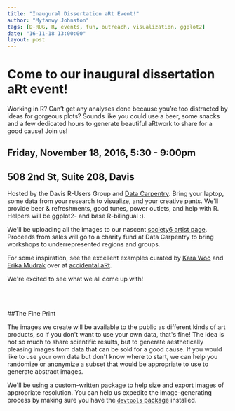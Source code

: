 ```yaml
---
title: "Inaugural Dissertation aRt Event!"
author: "Myfanwy Johnston"
tags: [D-RUG, R, events, fun, outreach, visualization, ggplot2]
date: "16-11-18 13:00:00"
layout: post
---
```


# Come to our inaugural dissertation aRt event!  

Working in R?  Can’t get any analyses done because you’re too distracted by ideas for gorgeous plots?  Sounds like you could use a beer, some snacks and a few dedicated hours to generate beautiful aRtwork to share for a good cause!  Join us!

## Friday, November 18, 2016, 5:30 - 9:00pm
## 508 2nd St, Suite 208, Davis

Hosted by the Davis R-Users Group and [Data Carpentry](www.datacarpentry.org).  Bring your laptop, some data from your research to visualize, and your creative pants.  We'll provide beer & refreshments, good tunes, power outlets, and help with R.  Helpers will be ggplot2- and base R-bilingual :).

We'll be uploading all the images to our nascent [society6 artist page](www.society6.com/davisrusersgroup).  Proceeds from sales will go to a charity fund at Data Carpentry to bring workshops to underrepresented regions and groups.

For some inspiration, see the excellent examples curated by [Kara Woo](www.twitter.com/kara_woo) and [Erika Mudrak](www.twitter.com/ErikaMudrak) over at [accidental aRt](accidental-art.tumbler.com).

We're excited to see what we all come up with!

<br>
<br>

##The Fine Print

The images we create will be available to the public as different kinds of art products, so if you don't want to use your own data, that's fine!  The idea is not so much to share scientific results, but to generate aesthetically pleasing images from data that can be sold for a good cause. If you would like to use your own data but don't know where to start, we can help you randomize or anonymize a subset that would be appropriate to use to generate abstract images.

We'll be using a custom-written package to help size and export images of appropriate resolution.  You can help us expedite the image-generating process by making sure you have the [`devtools` package](https://cran.r-project.org/web/packages/devtools/index.html) installed.

